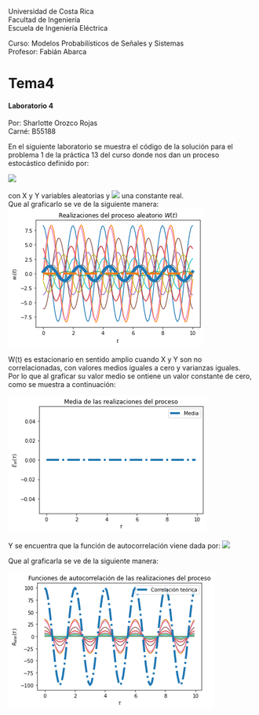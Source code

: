 Universidad de Costa Rica  
Facultad de Ingeniería  
Escuela de Ingeniería Eléctrica  

Curso: Modelos Probabilísticos de Señales y Sistemas  
Profesor: Fabián Abarca  

# Tema4 
#### Laboratorio 4 ####


Por: Sharlotte Orozco Rojas  
Carné: B55188  


En el siguiente laboratorio se muestra el código de la solución para el problema 1 de la práctica 13 del curso
donde nos dan un proceso estocástico definido por:  

<img src="https://latex.codecogs.com/svg.latex?W(t)=Xcos(\omega_0t)+Ysin(\omega_0t)"/>  

con X y Y variables aleatorias y <img src="https://latex.codecogs.com/svg.latex?\omega_0"/>  una constante real.  
Que al graficarlo se ve de la siguiente manera:
![GitHub ProcesoAleatorio](/ProcesoAleatorio.png) 

W(t) es estacionario en sentido amplio cuando X y Y son no correlacionadas, con valores medios iguales a cero y varianzas iguales.  
Por lo que al graficar su valor medio se ontiene un valor constante de cero, como se muestra a continuación:

![GitHub Media](/Media.png)

Y se encuentra que la función de autocorrelación viene dada por:
<img src="https://latex.codecogs.com/svg.latex?R_{WW}=\sigma^2cos(\omega_0\tau)"/> 

Que al graficarla se ve de la siguiente manera:

![GitHub Autocorrelacion](/Autocorrelación.png)
